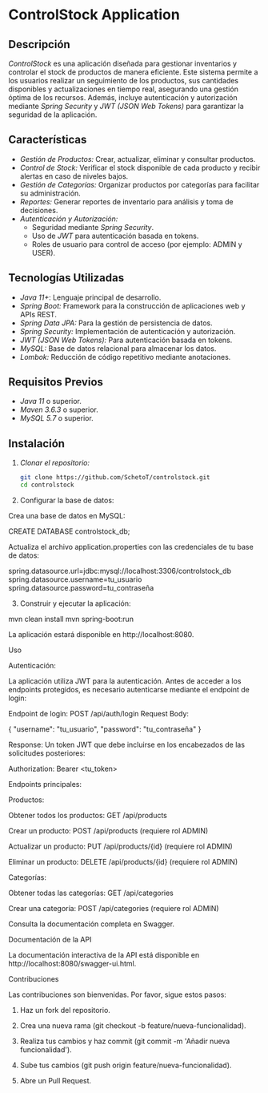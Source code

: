 # ControlStock Application

## Descripción

*ControlStock* es una aplicación diseñada para gestionar inventarios y controlar el stock de productos de manera eficiente. Este sistema permite a los usuarios realizar un seguimiento de los productos, sus cantidades disponibles y actualizaciones en tiempo real, asegurando una gestión óptima de los recursos. Además, incluye autenticación y autorización mediante *Spring Security* y *JWT (JSON Web Tokens)* para garantizar la seguridad de la aplicación.

## Características

- *Gestión de Productos:* Crear, actualizar, eliminar y consultar productos.
- *Control de Stock:* Verificar el stock disponible de cada producto y recibir alertas en caso de niveles bajos.
- *Gestión de Categorías:* Organizar productos por categorías para facilitar su administración.
- *Reportes:* Generar reportes de inventario para análisis y toma de decisiones.
- *Autenticación y Autorización:*  
  - Seguridad mediante *Spring Security*.
  - Uso de *JWT* para autenticación basada en tokens.
  - Roles de usuario para control de acceso (por ejemplo: ADMIN y USER).

## Tecnologías Utilizadas

- *Java 11+*: Lenguaje principal de desarrollo.
- *Spring Boot:* Framework para la construcción de aplicaciones web y APIs REST.
- *Spring Data JPA:* Para la gestión de persistencia de datos.
- *Spring Security:* Implementación de autenticación y autorización.
- *JWT (JSON Web Tokens):* Para autenticación basada en tokens.
- *MySQL:* Base de datos relacional para almacenar los datos.
- *Lombok:* Reducción de código repetitivo mediante anotaciones.

## Requisitos Previos

- *Java 11* o superior.
- *Maven 3.6.3* o superior.
- *MySQL 5.7* o superior.

## Instalación

1. *Clonar el repositorio:*
   ```bash
   git clone https://github.com/SchetoT/controlstock.git
   cd controlstock

2. Configurar la base de datos:

Crea una base de datos en MySQL:

CREATE DATABASE controlstock_db;

Actualiza el archivo application.properties con las credenciales de tu base de datos:

spring.datasource.url=jdbc:mysql://localhost:3306/controlstock_db
spring.datasource.username=tu_usuario
spring.datasource.password=tu_contraseña



3. Construir y ejecutar la aplicación:

mvn clean install
mvn spring-boot:run

La aplicación estará disponible en http://localhost:8080.



Uso

Autenticación:

La aplicación utiliza JWT para la autenticación. Antes de acceder a los endpoints protegidos, es necesario autenticarse mediante el endpoint de login:

Endpoint de login:
POST /api/auth/login
Request Body:

{
  "username": "tu_usuario",
  "password": "tu_contraseña"
}

Response:
Un token JWT que debe incluirse en los encabezados de las solicitudes posteriores:

Authorization: Bearer <tu_token>


Endpoints principales:

Productos:

Obtener todos los productos: GET /api/products

Crear un producto: POST /api/products (requiere rol ADMIN)

Actualizar un producto: PUT /api/products/{id} (requiere rol ADMIN)

Eliminar un producto: DELETE /api/products/{id} (requiere rol ADMIN)


Categorías:

Obtener todas las categorías: GET /api/categories

Crear una categoría: POST /api/categories (requiere rol ADMIN)



Consulta la documentación completa en Swagger.

Documentación de la API

La documentación interactiva de la API está disponible en http://localhost:8080/swagger-ui.html.

Contribuciones

Las contribuciones son bienvenidas. Por favor, sigue estos pasos:

1. Haz un fork del repositorio.


2. Crea una nueva rama (git checkout -b feature/nueva-funcionalidad).


3. Realiza tus cambios y haz commit (git commit -m 'Añadir nueva funcionalidad').


4. Sube tus cambios (git push origin feature/nueva-funcionalidad).


5. Abre un Pull Request.



